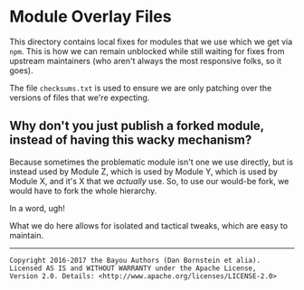 Module Overlay Files
====================

This directory contains local fixes for modules that we use which we get via
`npm`. This is how we can remain unblocked while still waiting for fixes from
upstream maintainers (who aren't always the most responsive folks, so it goes).

The file `checksums.txt` is used to ensure we are only patching over the
versions of files that we're expecting.

## Why don't you just publish a forked module, instead of having this wacky mechanism?

Because sometimes the problematic module isn't one we use directly, but is
instead used by Module Z, which is used by Module Y, which is used by Module
X, and it's X that we _actually_ use. So, to use our would-be fork, we would
have to fork the whole hierarchy.

In a word, ugh!

What we do here allows for isolated and tactical tweaks, which are easy to
maintain.

- - - - - - - - - -

```
Copyright 2016-2017 the Bayou Authors (Dan Bornstein et alia).
Licensed AS IS and WITHOUT WARRANTY under the Apache License,
Version 2.0. Details: <http://www.apache.org/licenses/LICENSE-2.0>
```

